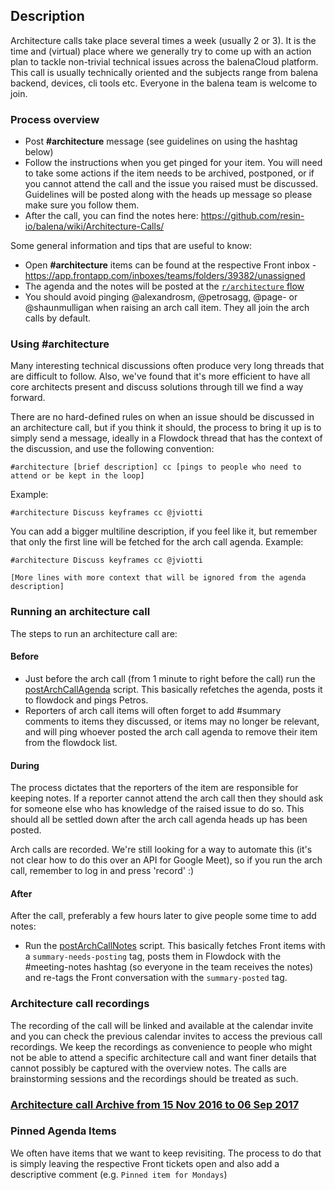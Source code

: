 
## Description

Architecture calls take place several times a week (usually 2 or 3). It is the time and (virtual) place where we generally try to come up with an action plan to tackle non-trivial technical issues across the balenaCloud platform. This call is usually technically oriented and the subjects range from balena backend, devices, cli tools etc. Everyone in the balena team is welcome to join.

### Process overview

- Post **#architecture** message (see guidelines on using the hashtag below)
- Follow the instructions when you get pinged for your item. You will need to take some actions if the item needs to be archived, postponed, or if you cannot attend the call and the issue you raised must be discussed. Guidelines will be posted along with the heads up message so please make sure you follow them. 
- After the call, you can find the notes here: https://github.com/resin-io/balena/wiki/Architecture-Calls/

Some general information and tips that are useful to know:

- Open **#architecture** items can be found at the respective Front inbox - https://app.frontapp.com/inboxes/teams/folders/39382/unassigned 
- The agenda and the notes will be posted at the  [`r/architecture` flow](https://www.flowdock.com/app/rulemotion/r-architecture)
- You should avoid pinging @alexandrosm, @petrosagg, @page- or @shaunmulligan when raising an arch call item. They all join the arch calls by default.

### Using #architecture 

Many interesting technical discussions often produce very long threads that are difficult to follow. Also, we've found that it's more efficient to have all core architects present and discuss solutions through till we find a way forward. 

There are no hard-defined rules on when an issue should be discussed in an architecture call, but if you think it should, the process to bring it up is to simply send a message, ideally in a Flowdock thread that has the context of the discussion, and use the following convention: 

```
#architecture [brief description] cc [pings to people who need to attend or be kept in the loop]
```

Example:

```
#architecture Discuss keyframes cc @jviotti 
```

You can add a bigger multiline description, if you feel like it, but remember that only the first line will be fetched for the arch call agenda. Example:

```
#architecture Discuss keyframes cc @jviotti 

[More lines with more context that will be ignored from the agenda description]
```

### Running an architecture call

The steps to run an architecture call are:

#### Before

- Just before the arch call (from 1 minute to right before the call) run the [postArchCallAgenda](https://github.com/resin-io/supportHQ/blob/master/scripts/arch-call-agenda/postArchCallAgenda.js) script. This basically refetches the agenda, posts it to flowdock and pings Petros.
- Reporters of arch call items will often forget to add #summary comments to items they discussed, or items may no longer be relevant, and will ping whoever posted the arch call agenda to remove their item from the flowdock list.

#### During

The process dictates that the reporters of the item are responsible for keeping notes. If a reporter cannot attend the arch call then they should ask for someone else who has knowledge of the raised issue to do so. This should all be settled down after the arch call agenda heads up has been posted.

Arch calls are recorded. We're still looking for a way to automate this (it's not clear how to do this over an API for Google Meet), so if you run the arch call, remember to log in and press 'record' :)

#### After

After the call, preferably a few hours later to give people some time to add notes:

- Run the [postArchCallNotes](https://github.com/resin-io/supportHQ/blob/master/scripts/arch-call-agenda/postArchCallNotes.js) script. This basically fetches Front items with a `summary-needs-posting` tag, posts them in Flowdock with the #meeting-notes hashtag (so everyone in the team receives the notes) and re-tags the Front conversation with the `summary-posted` tag.


### Architecture call recordings

The recording of the call will be linked and available at the calendar invite and you can check the previous calendar invites to access the previous call recordings. We keep the recordings as convenience to people who might not be able to attend a specific architecture call and want finer details that cannot possibly be captured with the overview notes. The calls are brainstorming sessions and the recordings should be treated as such.

### [Architecture call Archive from 15 Nov 2016 to 06 Sep 2017](https://github.com/resin-io/hq/wiki/Architecture-Calls-Archive)

### Pinned Agenda Items

We often have items that we want to keep revisiting. The process to do that is simply leaving the respective Front tickets open and also add a descriptive comment (e.g. `Pinned item for Mondays`)

